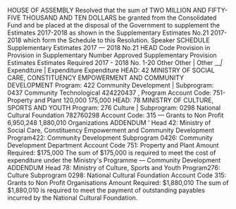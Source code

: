 HOUSE OF ASSEMBLY
Resolved that the sum of TWO MILLION AND FIFTY-FIVE THOUSAND AND TEN DOLLARS be granted from the Consolidated Fund and be placed at the disposal of the Government to supplement the Estimates 2017-2018 as shown in the Supplementary Estimates No.21 2017- 2018 which form the Schedule to this Resolution.
Speaker
SCHEDULE
Supplementary Estimates 2017 — 2018 No.21
HEAD Code Provision in Provision in Supplementary Number Approved Supplementary Provision Estimates Estimates Required 2017 - 2018 No. 1-20 Other Other | Other ___|_ Expenditure | Expenditure Expenditure HEAD: 42 MINISTRY OF SOCIAL CARE, CONSTITUENCY EMPOWERMENT AND COMMUNITY DEVELOPMENT Program: 422 Community Development | Subprogram: 0437 Community Technological 424220437 , Program Account Code: 751- Property and Plant 120,000 175,000 HEAD: 78 MINISTRY OF CULTURE, SPORTS AND YOUTH Program: 276 Culture | Subprogram: 0298 National Cultural Foundation 782760298 Account Code: 315 — Grants to Non Profit 6,950,248 1,880,010 Organizations
ADDENDUM
’ Head 42:
Ministry of Social Care, Constituency Empowerment and Community Development
Program422:
Community Development
Subprogram 0426:
Community Development Department
Account Code 751:
Property and Plant
Amount Required:
$175,000
The sum of $175,000 is required to meet the cost of expenditure under the Ministry's Programme — Community Development
ADDENDUM
Head 78: Ministry of Culture, Sports and Youth Program276: Culture Subprogram 0298: National Cultural Foundation Account Code 315: Grants to Non Profit Organisations Amount Required: $1,880,010
The sum of $1,880,010 is required to meet the payment of outstanding payables incurred by the National Cultural Foundation.
